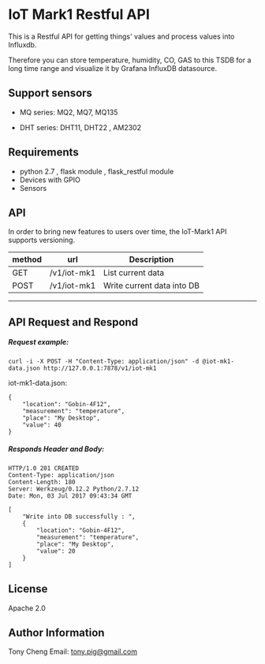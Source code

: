 # IoT Mark1 Restful API

This is a Restful API for getting things' values and process values into Influxdb.

Therefore you can store temperature, humidity, CO, GAS to this TSDB for a long time range and visualize it by Grafana InfluxDB datasource.



## Support sensors

- MQ series: MQ2, MQ7, MQ135

- DHT series: DHT11, DHT22 , AM2302



## Requirements

- python 2.7 , flask module , flask_restful module
- Devices with GPIO
- Sensors



## API 

In order to bring new features to users over time, the IoT-Mark1 API supports versioning. 

| method | url         | Description                |
| ------ | ----------- | -------------------------- |
| GET    | /v1/iot-mk1 | List current data          |
| POST   | /v1/iot-mk1 | Write current data into DB |



------

## API Request and Respond

##### Request example:

```
curl -i -X POST -H "Content-Type: application/json" -d @iot-mk1-data.json http://127.0.0.1:7878/v1/iot-mk1
```

iot-mk1-data.json:

```
{
    "location": "Gobin-4F12", 
    "measurement": "temperature", 
    "place": "My Desktop", 
    "value": 40
}
```

##### Responds Header and Body:

```
HTTP/1.0 201 CREATED
Content-Type: application/json
Content-Length: 180
Server: Werkzeug/0.12.2 Python/2.7.12
Date: Mon, 03 Jul 2017 09:43:34 GMT

[
    "Write into DB successfully : ", 
    {
        "location": "Gobin-4F12", 
        "measurement": "temperature", 
        "place": "My Desktop", 
        "value": 20
    }
]
```



## License

Apache 2.0



## Author Information

Tony Cheng     Email: <tony.pig@gmail.com>